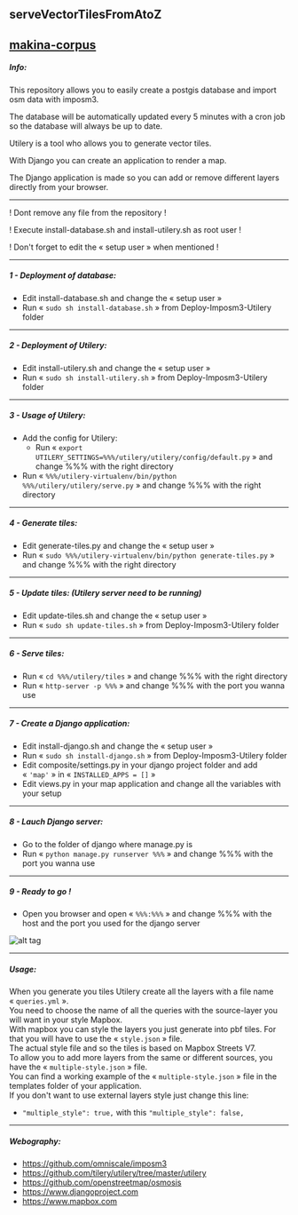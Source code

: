 ## serveVectorTilesFromAtoZ
[makina-corpus](makina-corpus.com)
---

##### Info:

This repository allows you to easily create a postgis database and import osm data with imposm3.

The database will be automatically updated every 5 minutes with a cron job so the database will always be up to date.

Utilery is a tool who allows you to generate vector tiles.

With Django you can create an application to render a map.

The Django application is made so you can add or remove different layers directly from your browser.

---

! Dont remove any file from the repository !

! Execute install-database.sh and install-utilery.sh as root user !

! Don't forget to edit the « setup user » when mentioned !

---

##### 1 - Deployment of database:

- Edit install-database.sh and change the « setup user »
- Run « `sudo sh install-database.sh` » from Deploy-Imposm3-Utilery folder

---

##### 2 - Deployment of Utilery:

- Edit install-utilery.sh and change the « setup user »
- Run « `sudo sh install-utilery.sh` » from Deploy-Imposm3-Utilery folder

---

##### 3 - Usage of Utilery:

- Add the config for Utilery:
    - Run « `export UTILERY_SETTINGS=%%%/utilery/utilery/config/default.py` » and change %%% with the right directory
- Run « `%%%/utilery-virtualenv/bin/python %%%/utilery/utilery/serve.py` » and change %%% with the right directory

---

##### 4 - Generate tiles:

- Edit generate-tiles.py and change the « setup user »
- Run « `sudo %%%/utilery-virtualenv/bin/python generate-tiles.py` » and change %%% with the right directory

---

##### 5 - Update tiles: (Utilery server need to be running)

- Edit update-tiles.sh and change the « setup user »
- Run « `sudo sh update-tiles.sh` » from Deploy-Imposm3-Utilery folder

---

##### 6 - Serve tiles:

- Run « `cd %%%/utilery/tiles` » and change %%% with the right directory
- Run « `http-server -p %%%` » and change %%% with the port you wanna use

---

##### 7 - Create a Django application:

- Edit install-django.sh and change the « setup user »
- Run « `sudo sh install-django.sh` » from Deploy-Imposm3-Utilery folder
- Edit composite/settings.py in your django project folder and add « `'map'` » in « `INSTALLED_APPS = []` »
- Edit views.py in your map application and change all the variables with your setup

---

##### 8 - Lauch Django server:

- Go to the folder of django where manage.py is
- Run « `python manage.py runserver %%%` » and change %%% with the port you wanna use

---

##### 9 - Ready to go !

- Open you browser and open « `%%%:%%%` » and change %%% with the host and the port you used for the django server

![alt tag](http://image.noelshack.com/fichiers/2016/31/1470150787-screenshot-from-2016-08-02-17-12-28.png)

---

##### Usage:

When you generate you tiles Utilery create all the layers with a file name « `queries.yml` ». <br />
You need to choose the name of all the queries with the source-layer you will want in your style Mapbox. <br />
With mapbox you can style the layers you just generate into pbf tiles. For that you will have to use the « `style.json` » file. <br />
The actual style file and so the tiles is based on Mapbox Streets V7. <br />
To allow you to add more layers from the same or different sources, you have the  « `multiple-style.json` » file. <br />
You can find a working example of the « `multiple-style.json` » file in the templates folder of your application. <br />
If you don't want to use external layers style just change this line:
- `"multiple_style": true,` with this `"multiple_style": false,`

---

##### Webography:

- https://github.com/omniscale/imposm3
- https://github.com/tilery/utilery/tree/master/utilery
- https://github.com/openstreetmap/osmosis
- https://www.djangoproject.com
- https://www.mapbox.com
